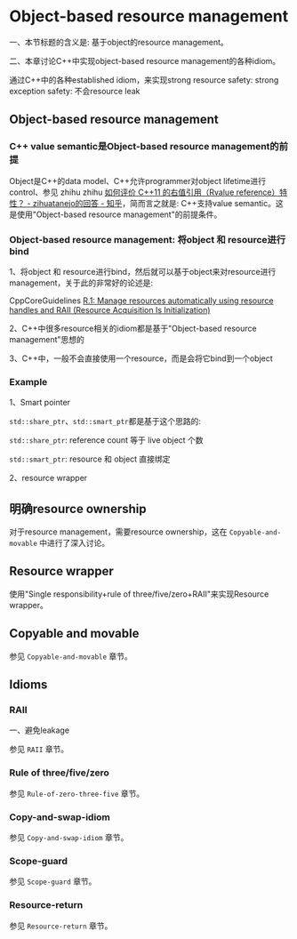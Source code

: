 # Object-based resource management

一、本节标题的含义是: 基于object的resource management。

二、本章讨论C++中实现object-based resource management的各种idiom。

通过C++中的各种established idiom，来实现strong resource safety: strong exception safety: 不会resource leak

## Object-based resource management 



### C++ value semantic是Object-based resource management的前提

Object是C++的data model、C++允许programmer对object lifetime进行control、参见 zhihu zhihu [如何评价 C++11 的右值引用（Rvalue reference）特性？ - zihuatanejo的回答 - 知乎](https://www.zhihu.com/question/22111546/answer/31929118)，简而言之就是: C++支持value semantic。这是使用"Object-based resource management"的前提条件。



### Object-based resource management: 将object 和 resource进行bind

1、将object 和 resource进行bind，然后就可以基于object来对resource进行management，关于此的非常好的论述是: 

CppCoreGuidelines [R.1: Manage resources automatically using resource handles and RAII (Resource Acquisition Is Initialization)](https://github.com/isocpp/CppCoreGuidelines/blob/master/CppCoreGuidelines.md#Rr-raii)

2、C++中很多resource相关的idiom都是基于"Object-based resource management"思想的

3、C++中，一般不会直接使用一个resource，而是会将它bind到一个object



### Example

1、Smart pointer

`std::share_ptr`、`std::smart_ptr`都是基于这个思路的: 

`std::share_ptr`: reference count 等于 live object 个数

`std::smart_ptr`: resource 和 object 直接绑定

2、resource wrapper



## 明确resource ownership

对于resource management，需要resource ownership，这在 `Copyable-and-movable` 中进行了深入讨论。



## Resource wrapper

使用"Single responsibility+rule of three/five/zero+RAII"来实现Resource wrapper。



## Copyable and movable

参见 `Copyable-and-movable` 章节。

## Idioms

### RAII

一、避免leakage

参见 `RAII` 章节。

### Rule of three/five/zero

参见 `Rule-of-zero-three-five` 章节。



### Copy-and-swap-idiom

参见 `Copy-and-swap-idiom` 章节。



### Scope-guard

参见 `Scope-guard` 章节。



### Resource-return

参见 `Resource-return` 章节。

